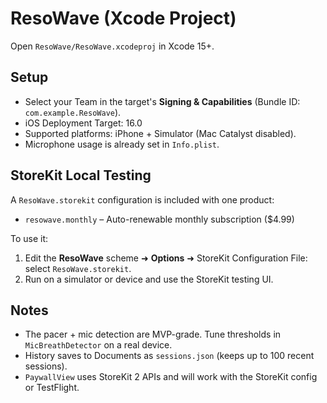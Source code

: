 # ResoWave (Xcode Project)

Open `ResoWave/ResoWave.xcodeproj` in Xcode 15+.

## Setup
- Select your Team in the target's **Signing & Capabilities** (Bundle ID: `com.example.ResoWave`).
- iOS Deployment Target: 16.0
- Supported platforms: iPhone + Simulator (Mac Catalyst disabled).
- Microphone usage is already set in `Info.plist`.

## StoreKit Local Testing
A `ResoWave.storekit` configuration is included with one product:
- `resowave.monthly` – Auto-renewable monthly subscription ($4.99)

To use it:
1. Edit the **ResoWave** scheme ➜ **Options** ➜ StoreKit Configuration File: select `ResoWave.storekit`.
2. Run on a simulator or device and use the StoreKit testing UI.

## Notes
- The pacer + mic detection are MVP-grade. Tune thresholds in `MicBreathDetector` on a real device.
- History saves to Documents as `sessions.json` (keeps up to 100 recent sessions).
- `PaywallView` uses StoreKit 2 APIs and will work with the StoreKit config or TestFlight.
